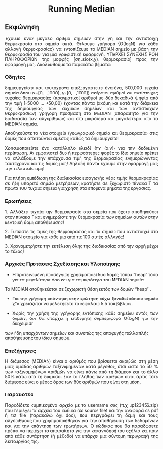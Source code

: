 # <div align="center">Running Median</div>

## Εκφώνηση

<p align="justify">Έχουμε έναν μεγάλο αριθμό σημείων στην γη και την αντίστοιχη θερμοκρασία στα σημεία αυτά.
Θέλουμε γρήγορα {Ο(logN) για κάθε αλλαγή θερμοκρασίας} να εντοπίζουμε το MEDIAN σημείο με βάση την θερμοκρασία του για μια γραφιστική εφαρμογή.
ΥΠΑΡΧΕΙ ΣΥΝΕΧΗΣ ΡΟΗ ΠΛΗΡΟΦΟΡΙΩΝ της μορφής [σημείο(x,y), θερμοκρασία] προς την εφαρμογή μας. Ακολουθούμε τα παρακάτω βήματα: </p>

### Οδηγίες
<p align="justify"> δημιουργείστε και ταυτόχρονα επεξεργαστείτε ένα-ένα, 500,000 τυχαία σημεία όπου (x=[0,…,1000], y=[0,…,1000])
ακέραιοι αριθμοί και αντίστοιχες τυχαίες θερμοκρασίες (πραγματικοί αριθμοί με δύο δεκαδικά ψηφία από την τιμή [-50,00 … +50,00)
έχοντας πάντα (ακόμη και κατά την διάρκεια της δημιουργίας των αρχικών σημείων και των αντίστοιχων θερμοκρασιών) γρήγορη πρόσβαση στο MEDIAN
(απαραίτητο για την διαδικασία των αλγορίθμων) και στα μικρότερα και μεγαλύτερα από το MEDIAN σημεία. </p>

<p align="justify">Αποθηκεύστε τα νέα στοιχεία (γεωγραφικό σημείο και θερμοκρασία) στις δομές που απαιτούνται αμέσως καθώς τα δημιουργείτε!</p>

<p align="justify">Χρησιμοποιείστε ένα κατάλληλο κλειδί {πχ (x,y)} για την δεδομένη περίπτωση. Αν εμφανιστεί δυο ή περισσότερες φορές το ίδιο σημείο πρέπει να αλλάξουμε
την υπάρχουσα τιμή της θερμοκρασίας ενημερώνοντας ταυτόχρονα και τις δομές μας! Δηλαδή πάντα έχουμε στην εφαρμογή μας την τελευταία τιμή!</p>

<p align="justify">Για πλήρη εμπέδωση της διαδικασίας εισαγωγής νέας τιμής θερμοκρασίας σε ήδη υπαρκτό σημείο μετρήσεων, κρατήστε σε ξεχωριστό πίνακα Τ τα πρώτα 100 
τυχαία σημεία για χρήση στα επόμενα βήματα της εργασίας.</p>

### Ερωτήσεις
<p align="justify">1. Αλλάξτε τυχαία την θερμοκρασία στα σημεία που έχετε αποθηκεύσει στον πίνακα Τ και ενημερώστε την θερμοκρασία των σημείων αυτών 
στην κεντρική δομή αποθήκευσης!</p> 
<p align="justify">2. Τυπώστε τις τιμές της θερμοκρασίας και το σημείο που αντιστοιχεί στο MEDIAN στοιχείο για κάθε μια από τις 100 αυτές αλλαγές!</p>
<p align="justify">3. Χρονομετρήστε την εκτέλεση όλης της διαδικασίας από την αρχή μέχρι το τέλος!</p>

### Αρχικές Προτάσεις Σχεδίασης και Υλοποίησης

* <p align="justify">Η προτεινομένη προσέγγιση χρησιμοποιεί δυο δομές τύπου “heap” τόσο για τα μεγαλύτερα όσο και για τα μικρότερα του MEDIAN σημεία.
Το MEDIAN αποθηκεύεται σε ξεχωριστή θέση εκτός των δομών “heap” .</p>

* <p align="justify">Για την γρήγορη απάντηση στην ερώτηση «έχω ξαναδεί κάποιο σημείο χ?» χρειάζεται να μελετήσετε το κεφάλαιο 5.5 του βιβλίου.</p>

* <p align="justify">Χωρίς την χρήση της γρήγορης εντόπισης κάθε σημείου εντός των δομών, δεν θα υπάρχει η επιθυμητή συμπεριφορά Ο(logN) για την διαχείριση 
των ήδη υπαρχόντων σημείων και συνεπώς της αποφυγής πολλαπλής αποθήκευσης του ίδιου σημείου.</p>

### Επεξήγησεις

<p align="justify">Η διάμεσος (MEDIAN) είναι ο αριθμός που βρίσκεται ακριβώς στη μέση μιας ομάδας αριθμών ταξινομημένων κατά μέγεθος, έτσι ώστε το 50 % των ταξινομημένων
αριθμών να είναι πάνω από τη διάμεσο και το άλλο 50% κάτω από τη διάμεσο. Εάν το πλήθος των αριθμών είναι άρτιο τότε διάμεσος είναι ο μέσος όρος των
δύο αριθμών που είναι στη μέση.</p>


### Παραδοτέο
<p align="justify">Παραδίδετε συμπιεσμένο αρχείο με το username σας (π.χ up123456.zip) που περιέχει τα αρχεία του κώδικα (σε source file) και την αναφορά σε
pdf ή txt file (παρακαλώ όχι doc), που περιγράφει τη δομή και τους αλγόριθμους που χρησιμοποιήθηκαν για την αποθήκευση των δεδομένων
και για την απάντηση των ερωτήσεων. Ο κώδικας που θα παραδώσετε πρέπει να περιέχει τα απαραίτητα για την καταννόησή του σχόλια και πριν από 
κάθε συνάρτηση (ή μέθοδο) να υπάρχει μια σύντομη περιγραφή της λειτουργίας της.</p>

